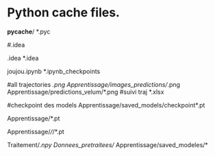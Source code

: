 


# Python cache files.
__pycache__/
*.pyc

#.idea

.idea
*.idea

joujou.ipynb
*.ipynb_checkpoints


 #all trajectories
*.png
 Apprentissage/images_predictions/*.png
Apprentissage/predictions_velum/*.png
#suivi traj
*.xlsx

#checkpoint des models
Apprentissage/saved_models/checkpoint*.pt

Apprentissage/*.pt

Apprentissage/*/*/*.pt

Traitement/*.npy
Donnees_pretraitees/*
Apprentissage/saved_modeles/*